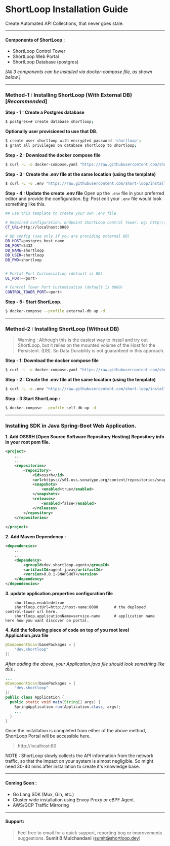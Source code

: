 # ShortLoop Installation Guide
Create Automated API Collections, that never goes stale.

___

#### Components of ShortLoop : 
* ShortLoop Control Tower
* ShortLoop Web Portal
* ShortLoop Database (postgres)

*[All 3 components can be installed via docker-compose file, as shown below.]*


___


### Method-1 : Installing ShortLoop (With External DB)  [*Recommended*]

**Step - 1 : Create a Postgres database**

```bash
$ postgres=# create database shortloop;
```

**Optionally user provisioned to use that DB.**
```bash 
$ create user shortloop with encrypted password 'shortloop';
$ grant all privileges on database shortloop to shortloop;
```


**Step - 2 : Download the docker compose file**

```bash
$ curl -L -o docker-compose.yaml "https://raw.githubusercontent.com/short-loop/installation-guide/main/scripts/docker-compose.yaml"
```


**Step - 3 : Create the .env file at the same location (using the template)**

```bash
$ curl -L -o .env "https://raw.githubusercontent.com/short-loop/installation-guide/main/scripts/env_template.txt"
```

**Step - 4 : Update the create .env file**
Open up the `.env` file in your preferred editor and provide the configuration. 
Eg: Post edit your `.env` file would look something like this.
```bash
## use this template to create your own .env file.

# Required configuration. Endpoint ShortLoop control tower. Eg: http://localhost:8080
CT_URL=http://localhost:8080

# DB config (use only if you are providing external DB)
DB_HOST=postgres_host_name
DB_PORT=5432
DB_NAME=shortloop
DB_USER=shortloop
DB_PWD=shortloop


# Portal Port Customisation (default is 80)
UI_PORT=<port> 

# Control Tower Port Customisation (default is 8080)
CONTROL_TOWER_PORT=<port>
```


**Step - 5 : Start ShortLoop.**
```bash
$ docker-compose --profile external-db up -d
```

___

### Method-2 : Installing ShortLoop (Without DB)
> Warning : Although this is the easiest way to install and try out ShortLoop, but it relies on the mounted volume of the Host for the Persistent. (DB). So Data Durability is not guaranteed in this approach. 

**Step - 1: Download the docker compose file**

```bash
$ curl -L -o docker-compose.yaml "https://raw.githubusercontent.com/short-loop/installation-guide/main/scripts/docker-compose.yaml"
```

**Step - 2 : Create the .env file at the same location (using the template)**

```bash
$ curl -L -o .env "https://raw.githubusercontent.com/short-loop/installation-guide/main/scripts/env_template.txt"
```

**Step - 3 Start ShortLoop :**
```bash
$ docker-compose --profile self-db up -d
```

___

### Installing SDK in **Java Spring-Boot**  Web Application.

**1. Add OSSRH (Open Source Software Repository Hosting) Repository info in your root pom file.** 


```xml
<project>
    ...
    ...
	<repositories>
		<repository>
			<id>ossrh</id>
			<url>https://s01.oss.sonatype.org/content/repositories/snapshots</url>
			<snapshots>
				<enabled>true</enabled>
			</snapshots>
			<releases>
				<enabled>false</enabled>
			</releases>
		</repository>
	</repositories>
	
</project>
```

**2. Add Maven Dependency :**

```xml
<dependencies>
    ...
    ...
    <dependency>
        <groupId>dev.shortloop.agent</groupId>
        <artifactId>agent-java</artifactId>
        <version>0.0.1-SNAPSHOT</version>
    </dependency>
</dependencies>
```
**3. update application.properties configuration file**

```
    shortloop.enabled=true
    shortloop.ctUrl=http://host-name:8080       # the deployed control-tower url here.
    shortloop.applicationName=service-name      # application name here how you want discover on portal.
```

**4. Add the following piece of code on top of you root level Application.java file**

```java
@ComponentScan(basePackages = {
    "dev.shortloop"
})
```
*After adding the above, your Application.java file should look something like this :*

```java
... 
@ComponentScan(basePackages = {
    "dev.shortloop"
})
public class Application {
  public static void main(String[] args) {
    SpringApplication.run(Application.class, args);
    ...
  }
}

```


Once the installation is completed from either of the above method, ShortLoop Portal will be accessible here. 
> http://localhost:80

NOTE : ShortLoop slowly collects the API information from the network traffic, so that the impact on your system is almost negligible. So might need 30-40 mins after installation to create it's knowledge base.


___

#### Coming Soon : 
 - Go Lang SDK (Mux, Gin, etc.)
 - Cluster wide installation using Envoy Proxy or eBPF Agent. 
 - AWS/GCP Traffic Mirroring
 

---

#### Support: 
> Feel free to email for a quick support, reporting bug or improvements suggestions.
**Sumit B Mulchandani** (sumit@shortloop.dev)



